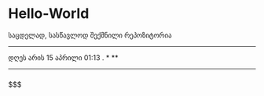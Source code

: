 # Hello-World
საცდელად, სასწავლოდ შექმნილი რეპოზიტორია
*** 
დღეს არის 15 აპრილი 01:13 .
*
**
***
###
$$$
